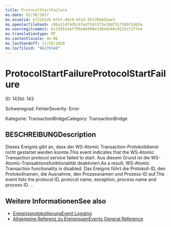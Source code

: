 ```yaml
---
title: ProtocolStartFailure
ms.date: 03/30/2017
ms.assetid: b722d1d5-bfef-4dc9-bfa3-85178b6d2ae3
ms.openlocfilehash: c96a114f4d5c67ed75933f3e10df51f380f1dd3a
ms.sourcegitcommit: bc293b14af795e0e999e3304dd40c0222cf2ffe4
ms.translationtype: MT
ms.contentlocale: de-DE
ms.lasthandoff: 11/26/2020
ms.locfileid: "96278348"
---
```

# <a name="protocolstartfailure"></a><span data-ttu-id="6d838-102">ProtocolStartFailure</span><span class="sxs-lookup"><span data-stu-id="6d838-102">ProtocolStartFailure</span></span>

<span data-ttu-id="6d838-103">ID: 143</span><span class="sxs-lookup"><span data-stu-id="6d838-103">Id: 143</span></span>  
  
 <span data-ttu-id="6d838-104">Schweregrad: Fehler</span><span class="sxs-lookup"><span data-stu-id="6d838-104">Severity: Error</span></span>  
  
 <span data-ttu-id="6d838-105">Kategorie: TransactionBridge</span><span class="sxs-lookup"><span data-stu-id="6d838-105">Category: TransactionBridge</span></span>  
  
## <a name="description"></a><span data-ttu-id="6d838-106">BESCHREIBUNG</span><span class="sxs-lookup"><span data-stu-id="6d838-106">Description</span></span>  

 <span data-ttu-id="6d838-107">Dieses Ereignis gibt an, dass der WS-Atomic Transaction-Protokolldienst nicht gestartet werden konnte.</span><span class="sxs-lookup"><span data-stu-id="6d838-107">This event indicates that the WS-Atomic Transaction protocol service failed to start.</span></span> <span data-ttu-id="6d838-108">Aus diesem Grund ist die WS-Atomic-Transaktionsfunktionalität deaktiviert.</span><span class="sxs-lookup"><span data-stu-id="6d838-108">As a result, WS-Atomic Transaction functionality is disabled.</span></span> <span data-ttu-id="6d838-109">Das Ereignis führt die Protokoll-ID, den Protokollnamen, die Ausnahme, den Prozessnamen und Prozess-ID auf.</span><span class="sxs-lookup"><span data-stu-id="6d838-109">The event lists the protocol ID, protocol name, exception, process name and process ID.</span></span> <span data-ttu-id="6d838-110">.</span><span class="sxs-lookup"><span data-stu-id="6d838-110">.</span></span>  
  
## <a name="see-also"></a><span data-ttu-id="6d838-111">Weitere Informationen</span><span class="sxs-lookup"><span data-stu-id="6d838-111">See also</span></span>

- [<span data-ttu-id="6d838-112">Ereignisprotokollierung</span><span class="sxs-lookup"><span data-stu-id="6d838-112">Event Logging</span></span>](index.md)
- [<span data-ttu-id="6d838-113">Allgemeine Referenz zu Ereignissen</span><span class="sxs-lookup"><span data-stu-id="6d838-113">Events General Reference</span></span>](events-general-reference.md)
